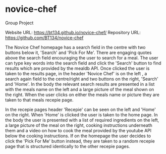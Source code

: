 # novice-chef
Group Project 

Website URL: https://bt134.github.io/novice-chef/
Repository URL: https://github.com/BT134/novice-chef

The Novice Chef homepage has a search field in the centre with two buttons below it, 'Search' and 'Pick For Me'. There are engaging quotes above the search field encouraging the user to search for a meal. The user can type key words into the search field and click the 'Search' button to find results which are provided by the mealdb API. Once clicked the user is taken to the results page, in the header 'Novice Chef' is on the left , a search again field to the centre/right and two buttons on the right, 'Search' and 'Home'. In the body the relevant search results are presented in a list with the meals name on the left and a large picture of the meal shown on the right. When the user clicks on either the meals name or picture they are taken to that meals recepie page.

In the recepie pages header 'Recepie' can be seen on the left and 'Home' on the right. When 'Home' is clicked the user is taken to the home page. In the body the user is presented with a list of required ingredients on the left, a large picture of the meal on the right, cooking instructions underneath them and a video on how to cook the meal provided by the youtube API below the cooking instructions. If on the homepage the user decides to click the 'Pick For Me' button instead, they are taken to a random recepie page that is structured identically to the other recepie pages.

